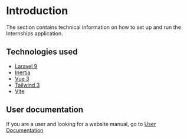 # Introduction
The section contains technical information on how to set up and run the Internships application.

## Technologies used
- [Laravel 9](https://laravel.com/)
- [Inertia](https://inertiajs.com/)
- [Vue 3](https://vuejs.org/)
- [Tailwind 3](https://tailwindcss.com/)
- [Vite](https://vitejs.dev/)

## User documentation
If you are a user and looking for a website manual, go to [User Documentation](user)
